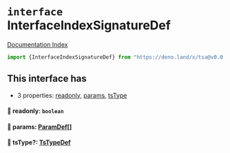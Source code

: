 # `interface` InterfaceIndexSignatureDef

[Documentation Index](../README.md)

```ts
import {InterfaceIndexSignatureDef} from "https://deno.land/x/tsa@v0.0.34/mod.ts"
```

## This interface has

- 3 properties:
[readonly](#-readonly-boolean),
[params](#-params-paramdef),
[tsType](#-tstype-tstypedef)


#### 📄 readonly: `boolean`



#### 📄 params: [ParamDef](../type.ParamDef/README.md)\[]



#### 📄 tsType?: [TsTypeDef](../type.TsTypeDef/README.md)



